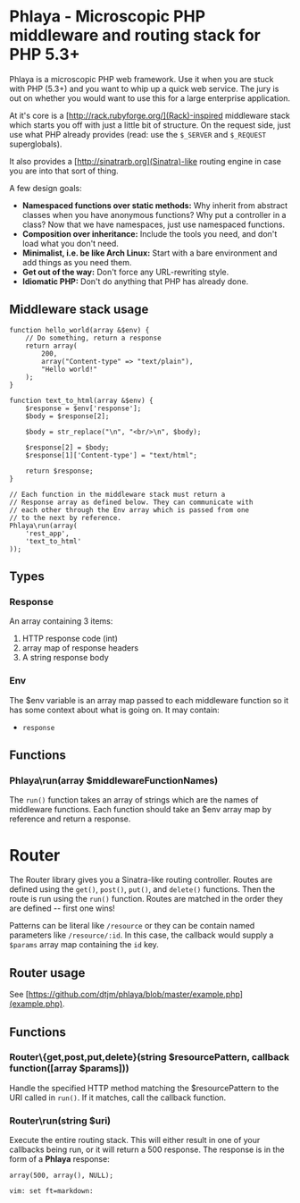 Phlaya - Microscopic PHP middleware and routing stack for PHP 5.3+
======

Phlaya is a microscopic PHP web framework. 
Use it when you are stuck with PHP (5.3+) and you want to whip up a quick web service.
The jury is out on whether you would want to use this for a large enterprise application.

At it's core is a [http://rack.rubyforge.org/](Rack)-inspired middleware stack which starts you off
with just a little bit of structure. On the request side, just use 
what PHP already provides (read: use the `$_SERVER` and `$_REQUEST` superglobals).

It also provides a [http://sinatrarb.org](Sinatra)-like routing engine in case you are 
into that sort of thing.

A few design goals:
* **Namespaced functions over static methods:** Why inherit from abstract classes when you have anonymous functions?
  Why put a controller in a class? Now that we have namespaces, just use namespaced functions.
* **Composition over inheritance:** Include the tools you need, and don't load what you don't need.
* **Minimalist, i.e. be like Arch Linux:** Start with a bare environment and add things as you need them.
* **Get out of the way:** Don't force any URL-rewriting style.                        
* **Idiomatic PHP:** Don't do anything that PHP has already done.                                        

Middleware stack usage
----------------------

    function hello_world(array &$env) {
        // Do something, return a response
        return array(
            200,
            array("Content-type" => "text/plain"),
            "Hello world!"
        );
    }

    function text_to_html(array &$env) {
        $response = $env['response'];
        $body = $response[2];

        $body = str_replace("\n", "<br/>\n", $body);

        $response[2] = $body;
        $response[1]['Content-type'] = "text/html";

        return $response;
    }

    // Each function in the middleware stack must return a
    // Response array as defined below. They can communicate with
    // each other through the Env array which is passed from one
    // to the next by reference.
    Phlaya\run(array(
        'rest_app',
        'text_to_html'
    ));

Types
-----

### Response
An array containing 3 items:

1. HTTP response code (int)
2. array map of response headers
3. A string response body

### Env
The $env variable is an array map passed to each middleware function so it has some
context about what is going on. It may contain:

- `response`

Functions
---------

### Phlaya\run(array $middlewareFunctionNames)
The `run()` function takes an array of strings which are the names of
middleware functions. Each function should take an $env array map by
reference and return a response.

Router
======
The Router library gives you a Sinatra-like routing controller. Routes are defined using the 
`get()`, `post()`, `put()`, and `delete()` functions. Then the route is run using the `run()`
function.  Routes are matched in the order they are defined -- first one wins!

Patterns can be literal like `/resource` or they can be contain named parameters like 
`/resource/:id`.  In this case, the callback would supply a `$params` array map containing the `id`
key.

Router usage
------------
See [https://github.com/dtjm/phlaya/blob/master/example.php](example.php).

Functions
---------

### Router\\{get,post,put,delete}(string $resourcePattern, callback function([array $params]))
Handle the specified HTTP method matching the $resourcePattern to the URI called in `run()`.
If it matches, call the callback function.

### Router\run(string $uri)
Execute the entire routing stack. This will either result in one of your callbacks being run,
or it will return a 500 response.  The response is in the form of a **Phlaya** response:

    array(500, array(), NULL);

`vim: set ft=markdown:`
